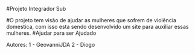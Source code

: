 #Projeto Integrador Sub

#O projeto tem visão de ajudar as mulheres que sofrem de violência domestica, com isso esta sendo desenvolvido um site para auxiliar essas mulheres.
#Ajudar para ser Ajudado

Autores:
1 - GeovanniJDA
2 - Diogo
